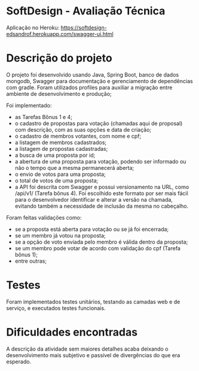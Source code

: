 # SoftDesign - Avaliação Técnica

Aplicação no Heroku: https://softdesign-edsandrof.herokuapp.com/swagger-ui.html

# Descrição do projeto
O projeto foi desenvolvido usando Java, Spring Boot, banco de dados mongodb, Swagger para documentação e gerenciamento 
de dependências com gradle.
Foram utilizados profiles para auxiliar a migração entre ambiente de desenvolvimento e produção;

Foi implementado: 
- as Tarefas Bônus 1 e 4;
- o cadastro de propostas para votação (chamadas aqui de proposal) com descrição, com as suas opções e data de criação;
- o cadastro de membros votantes, com nome e cpf;
- a listagem de membros cadastrados;
- a listagem de propostas cadastradas;
- a busca de uma proposta por id;
- a abertura de uma proposta para votação, podendo ser informado ou não o tempo que a mesma permanecerá aberta;
- o envio de votos para uma proposta;
- o total de votos de uma proposta;
- a API foi descrita com Swagger e possui versionamento na URL, como /api/v1/ (Tarefa bônus 4). Foi escolhido este formato por ser mais fácil 
para o desenvolvedor identificar e alterar a versão na chamada, evitando também a necessidade de inclusão da mesma no cabeçalho.   
 
Foram feitas validações como:
- se a proposta está aberta para votação ou se já foi encerrada;
- se um membro já votou na proposta; 
- se a opção de voto enviada pelo membro é válida dentro da proposta;  
- se um membro pode votar de acordo com validação do cpf (Tarefa bônus 1);
- entre outras;

# Testes
Foram implementados testes unitários, testando as camadas web e de serviço, e executados testes funcionais.

# Dificuldades encontradas
A descrição da atividade sem maiores detalhes acaba deixando o desenvolvimento mais subjetivo e passível de divergências
do que era esperado.
